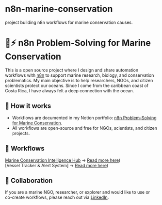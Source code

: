# n8n-marine-conservation
project building n8n workflows for marine conservation causes.

# 🌊⚡ n8n Problem-Solving for Marine Conservation

This is a open source project where I design and share automation workflows with [n8n](https://n8n.io) to support marine research, biology, and conservation problematics. My main objective is to help researchers, NGOs, and citizen scientists protect our oceans. Since I come from the caribbean coast of Costa Rica, I have always felt a deep connection with the ocean. 

## 📌 How it works

- Workflows are documented in my Notion portfolio: [n8n Problem-Solving for Marine Conservation](https://pointed-humor-a2b.notion.site/n8n-Problem-Solving-for-Marine-Conservation-256dbac1bda680e58482dda66725f87a).
- All workflows are open-source and free for NGOs, scientists, and citizen projects.

## 🚀 Workflows
[Marine Conservation Intelligence Hub](https://github.com/joaogcoward/n8n-marine-conservation/blob/main/workflows/Marine%20Conservation%20Intelligence%20Hub.json) → [Read more here](https://github.com/joaogcoward/n8n-marine-conservation/blob/328166d3bb8492dd982edc3ed238a8c8c0f2bdd7/workflows/%20Marine%20Conservation%20Intelligence%20Hub.md))  
[Vessel Tracker & Alert System] → [Read more here](https://github.com/joaogcoward/n8n-marine-conservation/blob/328166d3bb8492dd982edc3ed238a8c8c0f2bdd7/workflows/Vessel%20Tracker%20%26%20Alert%20System.md))  



## 🤝 Collaboration
If you are a marine NGO, researcher, or explorer and would like to use or co-create workflows, please reach out via [LinkedIn](https://www.linkedin.com/in/joaogudicow/).
